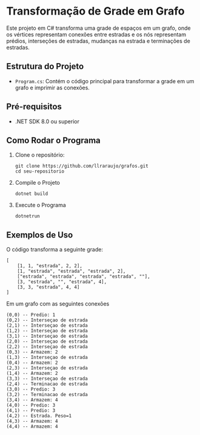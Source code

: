 # Transformação de Grade em Grafo

Este projeto em C# transforma uma grade de espaços em um grafo, onde os vértices representam conexões entre estradas e os nós representam prédios, interseções de estradas, mudanças na estrada e terminações de estradas.

## Estrutura do Projeto

- `Program.cs`: Contém o código principal para transformar a grade em um grafo e imprimir as conexões.

## Pré-requisitos

- .NET SDK 8.0 ou superior

## Como Rodar o Programa

1. Clone o repositório:
   ```
   git clone https://github.com/llraraujo/grafos.git
   cd seu-repositorio
   ```
2. Compile o Projeto
	```
    dotnet build 
    ```
3. Execute o Programa
	```
	dotnetrun
    ```
## Exemplos de Uso

O código transforma a seguinte grade:
```
[
    [1, 1, "estrada", 2, 2],
    [1, "estrada", "estrada", "estrada", 2],
    ["estrada", "estrada", "estrada", "estrada", ""],
    [3, "estrada", "", "estrada", 4],
    [3, 3, "estrada", 4, 4]
]
```

Em um grafo com as seguintes conexões

```
(0,0) -- Predio: 1
(0,2) -- Interseçao de estrada
(2,1) -- Interseçao de estrada
(1,2) -- Interseçao de estrada
(3,1) -- Interseçao de estrada
(2,0) -- Interseçao de estrada
(2,2) -- Interseçao de estrada
(0,3) -- Armazem: 2
(1,3) -- Interseçao de estrada
(0,4) -- Armazem: 2
(2,3) -- Interseçao de estrada
(1,4) -- Armazem: 2
(3,3) -- Interseçao de estrada
(2,4) -- Terminacao de estrada
(3,0) -- Predio: 3
(3,2) -- Terminacao de estrada
(3,4) -- Armazem: 4
(4,0) -- Predio: 3
(4,1) -- Predio: 3
(4,2) -- Estrada. Peso=1
(4,3) -- Armazem: 4
(4,4) -- Armazem: 4

```
